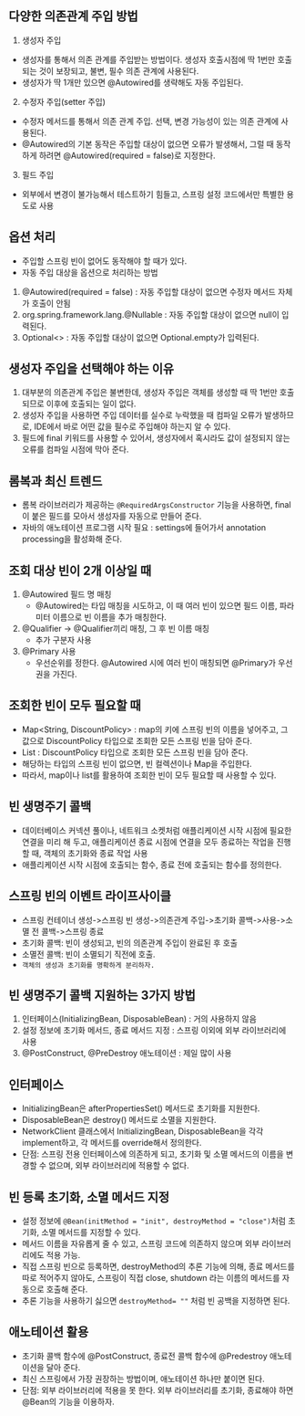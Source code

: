 ## 다양한 의존관계 주입 방법
1. 생성자 주입
- 생성자를 통해서 의존 관계를 주입받는 방법이다. 생성자 호출시점에 딱 1번만 호출되는 것이 보장되고, 불변, 필수 의존
관계에 사용된다.
- 생성자가 딱 1개만 있으면 @Autowired를 생략해도 자동 주입된다.

2. 수정자 주입(setter 주입)
- 수정자 메서드를 통해서 의존 관계 주입. 선택, 변경 가능성이 있는 의존 관계에 사용된다.
- @Autowired의 기본 동작은 주입할 대상이 없으면 오류가 발생해서, 그럴 때 동작하게 하려면
@Autowired(required = false)로 지정한다.

3. 필드 주입
- 외부에서 변경이 불가능해서 테스트하기 힘들고, 스프링 설정 코드에서만 특별한 용도로 사용

## 옵션 처리
- 주입할 스프링 빈이 없어도 동작해야 할 때가 있다.
- 자동 주입 대상을 옵션으로 처리하는 방법
1. @Autowired(required = false) : 자동 주입할 대상이 없으면 수정자 메서드 자체가 호출이 안됨
2. org.spring.framework.lang.@Nullable : 자동 주입할 대상이 없으면 null이 입력된다.
3. Optional<> : 자동 주입할 대상이 없으면 Optional.empty가 입력된다.

## 생성자 주입을 선택해야 하는 이유
1. 대부분의 의존관계 주입은 불변한데, 생성자 주입은 객체를 생성할 때 딱 1번만 호출되므로
이후에 호출되는 일이 없다. 
2. 생성자 주입을 사용하면 주입 데이터를 실수로 누락했을 때 컴파일 오류가 발생하므로, IDE에서
바로 어떤 값을 필수로 주입해야 하는지 알 수 있다.
3. 필드에 final 키워드를 사용할 수 있어서, 생성자에서 혹시라도 값이 설정되지 않는 오류를
컴파일 시점에 막아 준다.

## 롬복과 최신 트렌드
- 롬복 라이브러리가 제공하는 `@RequiredArgsConstructor` 기능을 사용하면, final이 붙은 필드를
모아서 생성자를 자동으로 만들어 준다.
- 자바의 애노테이션 프로그램 시작 필요 : settings에 들어가서 annotation processing을 활성화해 준다.

## 조회 대상 빈이 2개 이상일 때
1. @Autowired 필드 명 매칭
    - @Autowired는 타입 매칭을 시도하고, 이 때 여러 빈이 있으면 필드 이름, 파라미터 이름으로 빈 이름을 추가 매칭한다.
2. @Qualifier -> @Qualifier끼리 매칭, 그 후 빈 이름 매칭
    - 추가 구분자 사용
3. @Primary 사용
    - 우선순위를 정한다. @Autowired 시에 여러 빈이 매칭되면 @Primary가 우선권을 가진다.

## 조회한 빈이 모두 필요할 때
- Map<String, DiscountPolicy> : map의 키에 스프링 빈의 이름을 넣어주고, 그 값으로 DiscountPolicy 타입으로
조회한 모든 스프링 빈을 담아 준다.
- List<DiscountPolicy> : DiscountPolicy 타입으로 조회한 모든 스프링 빈을 담아 준다.
- 해당하는 타입의 스프링 빈이 없으면, 빈 컬렉션이나 Map을 주입한다.
- 따라서, map이나 list를 활용하여 조회한 빈이 모두 필요할 때 사용할 수 있다.

## 빈 생명주기 콜백
- 데이터베이스 커넥션 풀이나, 네트워크 소켓처럼 애플리케이션 시작 시점에 필요한 연결을 미리 해 두고, 애플리케이션
종료 시점에 연결을 모두 종료하는 작업을 진행할 때, 객체의 초기화와 종료 작업 사용
- 애플리케이션 시작 시점에 호출되는 함수, 종료 전에 호출되는 함수를 정의한다.

## 스프링 빈의 이벤트 라이프사이클
- 스프링 컨테이너 생성->스프링 빈 생성->의존관계 주입->초기화 콜백->사용->소멸 전 콜백->스프링 종료
- 초기화 콜백: 빈이 생성되고, 빈의 의존관계 주입이 완료된 후 호출
- 소멸전 콜백: 빈이 소멸되기 직전에 호출.
- `객체의 생성과 초기화를 명확하게 분리하자.`

## 빈 생명주기 콜백 지원하는 3가지 방법
1. 인터페이스(InitializingBean, DisposableBean) : 거의 사용하지 않음
2. 설정 정보에 초기화 메서드, 종료 메서드 지정 : 스프링 이외에 외부 라이브러리에 사용
3. @PostConstruct, @PreDestroy 애노테이션 : 제일 많이 사용

## 인터페이스
- InitializingBean은 afterPropertiesSet() 메서드로 초기화를 지원한다.
- DisposableBean은 destroy() 메서드로 소멸을 지원한다.
- NetworkClient 클래스에서 InitializingBean, DisposableBean을 각각 implement하고, 각 메서드를 override해서 정의한다.
- 단점: 스프링 전용 인터페이스에 의존하게 되고, 초기화 및 소멸 메서드의 이름을 변경할 수 없으며, 
외부 라이브러리에 적용할 수 없다.

## 빈 등록 초기화, 소멸 메서드 지정
- 설정 정보에 `@Bean(initMethod = "init", destroyMethod = "close")`처럼 초기화, 소멸 메서드를 지정할 수 있다.
- 메서드 이름을 자유롭게 줄 수 있고, 스프링 코드에 의존하지 않으며 외부 라이브러리에도 적용 가능.
- 직접 스프링 빈으로 등록하면, destroyMethod의 추론 기능에 의해, 종료 메서드를 따로 적어주지 않아도,
스프링이 직접 close, shutdown 라는 이름의 메서드를 자동으로 호출해 준다.
- 추론 기능을 사용하기 싫으면 `destroyMethod= ""` 처럼 빈 공백을 지정하면 된다.

## 애노테이션 활용
- 초기화 콜백 함수에 @PostConstruct, 종료전 콜백 함수에 @Predestroy 애노테이션을 달아 준다.
- 최신 스프링에서 가장 권장하는 방법이며, 애노테이션 하나만 붙이면 된다.
- 단점: 외부 라이브러리에 적용을 못 한다. 외부 라이브러리를 초기화, 종료해야 하면 @Bean의 기능을 이용하자.








